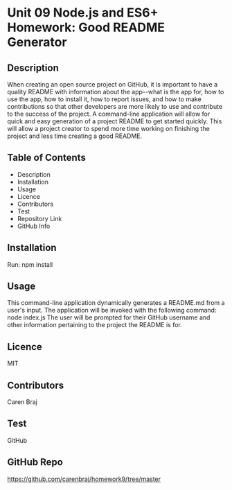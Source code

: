 # Unit 09 Node.js and ES6+ Homework: Good README Generator

## Description
When creating an open source project on GitHub, it is important to have a quality README with information about the app--what is the app for, how to use the app, how to install it, how to report issues, and how to make contributions so that other developers are more likely to use and contribute to the success of the project. A command-line application will allow for quick and easy generation of a project README to get started quickly. This will allow a project creator to spend more time working on finishing the project and less time creating a good README.

## Table of Contents
* Description
* Installation
* Usage
* Licence
* Contributors
* Test
* Repository Link
* GitHub Info

## Installation
Run: npm install

## Usage
This command-line application dynamically generates a README.md from a user's input. The application will be invoked with the following command: node index.js
The user will be prompted for their GitHub username and other information pertaining to the project the README is for.

## Licence
MIT

## Contributors
Caren Braj

## Test
GitHub 

## GitHub Repo 
 https://github.com/carenbraj/homework9/tree/master
